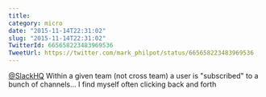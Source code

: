 ```yaml
---
title: 
category: micro
date: "2015-11-14T22:31:02"
slug: "2015-11-14T22:31:02"
TwitterId: 665658223483969536
TweetUrl: https://twitter.com/mark_philpot/status/665658223483969536
---
```


[@SlackHQ](https://twitter.com/SlackHQ) Within a given team (not cross team) a
user is "subscribed" to a bunch of channels... I find myself often clicking back
and forth
